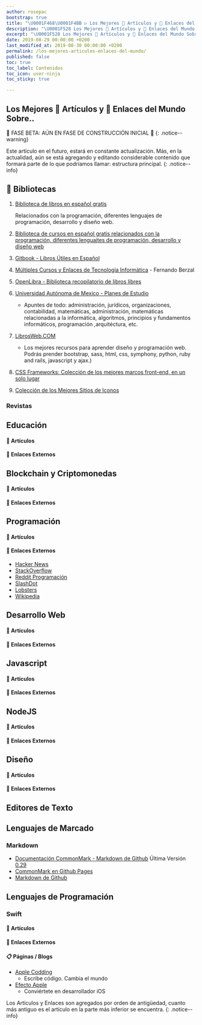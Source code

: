 ```yaml
---
author: rosepac
bootstrap: true
title: "\U0001F468‍\U0001F4BB ▷ Los Mejores 📰 Artículos y 🔗 Enlaces del Mundo Sobre, el Recopilatorio Definitivo"
description: "\U0001F528 Los Mejores 📰 Artículos y 🔗 Enlaces del Mundo Sobre, el Recopilatorio Definitivo"
excerpt: "\U0001F528 Los Mejores 📰 Artículos y 🔗 Enlaces del Mundo Sobre, el Recopilatorio Definitivo"
date: 2019-08-29 00:00:00 +0200
last_modified_at: 2019-08-30 00:00:00 +0200
permalink: /los-mejores-articulos-enlaces-del-mundo/
published: false
toc: true
toc_label: Contenidos
toc_icon: user-ninja
toc_sticky: true

---
```


## Los Mejores 📰 Artículos y 🔗 Enlaces del Mundo Sobre..

🚧 FASE BETA: AÚN EN FASE DE CONSTRUCCIÓN INICIAL 🚧
{: .notice--warning}

Este artículo en el futuro, estará en constante actualización. Más, en la actualidad, aún se está agregando y editando considerable contenido que formará parte de lo que podríamos llamar: estructura principal.
{: .notice--info}

## 📖 Bibliotecas

1. [Biblioteca de libros en español gratis](https://ciberninjas.com/biblioteca-de-programacion-y-tecnologia/)

     Relacionados con la programación, diferentes lenguajes de programación, desarrollo y diseño web.

2. [Biblioteca de cursos en español gratis relacionados con la programación, diferentes lenguajtes de programación, desarrollo y diseño web](https://ciberninjas.com/cursos-tecnologia/)

3. [Gitbook - Libros Útiles en Español](https://github.com/rosepac/gitbook-biblioteca-impresionante-en-espanol#gitbook---biblioteca-de-libros-en-español)

4. [Múltiples Cursos y Enlaces de Tecnología Informática](http://elvex.ugr.es/) - Fernando Berzal

5. [OpenLibra - Biblioteca recopilatorio de libros libres](https://openlibra.com/es/collection)

6. [Universidad Autónoma de Mexico - Planes de Estudio](http://fcasua.contad.unam.mx/apuntes/interiores/plan2016_1.php)

    - Apuntes de todo: administración, jurídicos, organizaciones, contabilidad, matemáticas, administración, matemáticas relacionadas a la informática, algoritmos, principios y fundamentos informáticos, programación ,arquitéctura, etc.

7. [LibrosWeb.COM](https://uniwebsidad.com)

    - Los mejores recursos para aprender diseño y programación web. Podrás prender bootstrap, sass, html, css, symphony, python, ruby and rails, javascript y ajax.)

8. [CSS Frameworks: Colección de los mejores marcos front-end, en un solo lugar](http://cssframeworks.org/)

9. [Colección de los Mejores Sitios de Iconos](http://fonticons.net/)

### Revistas
<!-- Enlaces a Antiguas Colecciones de Google+ -->
## Educación
#### 📰 Artículos
#### 🔗 Enlaces Externos
## Blockchain y Criptomonedas
#### 📰 Artículos
#### 🔗 Enlaces Externos
## Programación
#### 📰 Artículos
#### 🔗 Enlaces Externos
- [Hacker News](https://news.ycombinator.com)
- [StackOverflow](https://stackoverflow.com)
- [Reddit Programación](https://www.reddit.com/r/programming)
- [SlashDot](https://slashdot.org)
- [Lobsters](https://lobste.rs)
- [Wikipedia](https://en.wikipedia.org/wiki/Comp.*_hierarchy)

## Desarrollo Web
#### 📰 Artículos
#### 🔗 Enlaces Externos
## Javascript
#### 📰 Artículos
#### 🔗 Enlaces Externos
## NodeJS
#### 📰 Artículos
#### 🔗 Enlaces Externos
## Diseño
#### 📰 Artículos
#### 🔗 Enlaces Externos

## Editores de Texto

## Lenguajes de Marcado
### Markdown
- [Documentación CommonMark - Markdown de Github](https://commonmark.org/) Última Versión [0.29](https://spec.commonmark.org/0.29/)
- [CommonMark en Github Pages](https://github.com/github/jekyll-commonmark-ghpages)
- [Markdown de Github](https://github.github.com/gfm/#tabs)

## Lenguajes de Programación

### Swift

#### 📰 Artículos
#### 🔗 Enlaces Externos
#### 📋 Páginas / Blogs
- [Apple Codding](https://applecoding.com/)
    - Escribe código. Cambia el mundo
- [Efecto Apple](https://www.efectoapple.com/)
    - Conviértete en desarrollador iOS

Los Artículos y Enlaces son agregados por orden de antigüedad, cuanto más antiguo es el artículo en la parte más inferior se encuentra.
{: .notice--info}